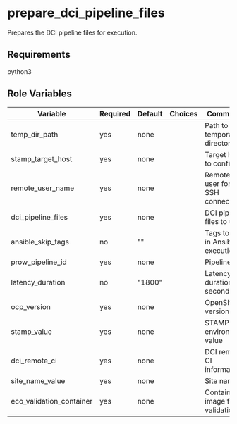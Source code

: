 prepare_dci_pipeline_files
===============================
Prepares the DCI pipeline files for execution.

Requirements
------------
python3

Role Variables
--------------
| Variable                    | Required | Default | Choices | Comments                                 |
|-----------------------------|----------|---------|---------|------------------------------------------|
| temp_dir_path               | yes      | none    |         | Path to the temporary directory          |
| stamp_target_host           | yes      | none    |         | Target host to configure                 |
| remote_user_name            | yes      | none    |         | Remote user for SSH connections          |
| dci_pipeline_files          | yes      | none    |         | DCI pipeline files to use                |
| ansible_skip_tags           | no       | ""      |         | Tags to skip in Ansible execution        |
| prow_pipeline_id            | yes      | none    |         | Pipeline ID                              |
| latency_duration            | no       | "1800"  |         | Latency test duration in seconds         |
| ocp_version                 | yes      | none    |         | OpenShift version                        |
| stamp_value                 | yes      | none    |         | STAMP environment value                  |
| dci_remote_ci               | yes      | none    |         | DCI remote CI information                |
| site_name_value             | yes      | none    |         | Site name                                |
| eco_validation_container    | yes      | none    |         | Container image for validation           |